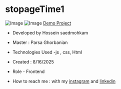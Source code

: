 # stopageTime1
![Image](https://github.com/user-attachments/assets/38a39efd-1b0b-4585-8253-b5951e6b4a2e)
![Image](https://github.com/user-attachments/assets/6a23e634-034b-4f8b-bd20-0abec6c7467b)
[Demo Project]( https://hosseinsaedmohkam.github.io/stopageTime1/)

- Developed by Hossein saedmohkam

- Master : Parsa Ghorbanian 

- Technologies Used -js , css, Html 

- Created : 8/16/2025

- Role - Frontend

- How to reach me : with my [instagram](https://www.instagram.com/Hossein_saedmohkam.dev) and [linkedin](https://www.linkedin.com/in/Hossein-saedmohkam)
